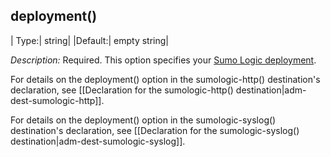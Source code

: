 ## deployment()

|  Type:|      string|
  |Default:|   empty string|

*Description:* Required. This option specifies your [Sumo Logic
deployment](https://help.sumologic.com/APIs/General-API-Information/Sumo-Logic-Endpoints-and-Firewall-Security).

For details on the deployment() option in the sumologic-http()
destination\'s declaration, see [[Declaration for the sumologic-http() destination|adm-dest-sumologic-http]].

For details on the deployment() option in the sumologic-syslog()
destination\'s declaration, see [[Declaration for the sumologic-syslog() destination|adm-dest-sumologic-syslog]].
